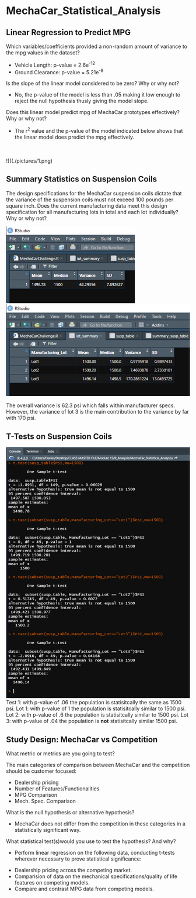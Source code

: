 # MechaCar_Statistical_Analysis
## Linear Regression to Predict MPG
Which variables/coefficients provided a non-random amount of variance to the mpg values in the dataset?
* Vehicle Length: p-value = 2.6e<sup>-12</sup>
* Ground Clearance: p-value = 5.21e<sup>-8</sup>

Is the slope of the linear model considered to be zero? Why or why not?
- No, the p-value of the model is less than .05 making it low enough to reject the null hypothesis thusly giving the model slope.  

Does this linear model predict mpg of MechaCar prototypes effectively? Why or why not?
- The r<sup>2</sup> value and the p-value of the model indicated below shows that the linear model does predict the mpg effectively.
</br>
</br>
![](./pictures/1.png)

## Summary Statistics on Suspension Coils
The design specifications for the MechaCar suspension coils dictate that the variance of the suspension coils must not exceed 100 pounds per square inch. Does the current manufacturing data meet this design specification for all manufacturing lots in total and each lot individually? Why or why not?

![](./pictures/2.png)
![](./pictures/3.png)


The overall variance is 62.3 psi which falls within manufacturer specs. However, the variance of lot 3 is the main contribution to the variance by far with 170 psi. 

## T-Tests on Suspension Coils
![](./pictures/4.png)
Test 1: with p-value of .06 the population is statisitcally the same as 1500 psi. 
Lot 1: with p-value of 1 the population is statisitcally similar to 1500 psi.
Lot 2: with p-value of .6 the population is statisitcally similar to 1500 psi.
Lot 3: with p-value of .04 the population is **not** statisitcally similar 1500 psi.
## Study Design: MechaCar vs Competition
What metric or metrics are you going to test?


The main categories of comparison between MechaCar and the competition should be customer focused:
* Dealership pricing
* Number of Features/Functionalities
* MPG Comparison
* Mech. Spec. Comparison


What is the null hypothesis or alternative hypothesis?

* MechaCar does not differ from the competition in these categories in a statistically significant way. 

What statistical test(s)would you use to test the hypothesis? And why?


* Perform linear regression on the following data, conducting t-tests wherever necessary to prove statistical significance:
- Dealership pricing across the competing market.
- Comparision of data on the mechanical specifications/quality of life features on competing models. 
- Compare and contrast MPG data from competing models.
